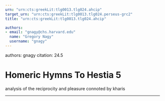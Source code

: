 ```yaml
---
urn: "urn:cts:greekLit:tlg0013.tlg024.ahcip"
target_urn: "urn:cts:greekLit:tlg0013.tlg024.perseus-grc2"
title: "urn:cts:greekLit:tlg0013.tlg024.ahcip"

authors:
- email: "gnagy@chs.harvard.edu"
  name: "Gregory Nagy"
  username: "gnagy"
---
```


authors: gnagy
citation: 24.5

# Homeric Hymns To Hestia 5

<p>analysis of the reciprocity and pleasure connoted by kharis</p>

---

